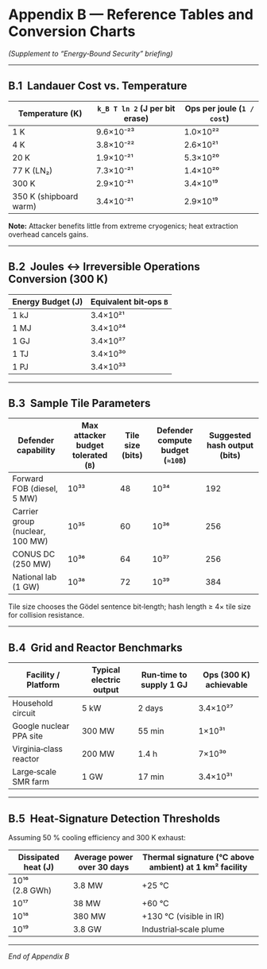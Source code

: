 # Appendix B — Reference Tables and Conversion Charts
*(Supplement to “Energy‑Bound Security” briefing)*

---
## B.1  Landauer Cost vs. Temperature

| Temperature (K) | `k_B T ln 2` (J per bit erase) | Ops per joule (`1 / cost`) |
|-----------------|---------------------------------|----------------------------|
| 1 K  | 9.6×10⁻²³ | 1.0×10²² |
| 4 K  | 3.8×10⁻²² | 2.6×10²¹ |
| 20 K | 1.9×10⁻²¹ | 5.3×10²⁰ |
| 77 K (LN₂) | 7.3×10⁻²¹ | 1.4×10²⁰ |
| 300 K | 2.9×10⁻²¹ | 3.4×10¹⁹ |
| 350 K (shipboard warm) | 3.4×10⁻²¹ | 2.9×10¹⁹ |

**Note:** Attacker benefits little from extreme cryogenics; heat extraction overhead cancels gains.

---
## B.2  Joules ↔ Irreversible Operations Conversion (300 K)

| Energy Budget (J) | Equivalent bit‑ops `B` |
|-------------------|-------------------------|
| 1 kJ | 3.4×10²¹ |
| 1 MJ | 3.4×10²⁴ |
| 1 GJ | 3.4×10²⁷ |
| 1 TJ | 3.4×10³⁰ |
| 1 PJ | 3.4×10³³ |

---
## B.3  Sample Tile Parameters

| Defender capability | Max attacker budget tolerated (`B`) | Tile size (bits) | Defender compute budget (`≈10B`) | Suggested hash output (bits) |
|---------------------|--------------------------------------|------------------|-----------------|------------------------------|
| Forward FOB (diesel, 5 MW) | 10³³ | 48 | 10³⁴ | 192 |
| Carrier group (nuclear, 100 MW) | 10³⁵ | 60 | 10³⁶ | 256 |
| CONUS DC (250 MW) | 10³⁶ | 64 | 10³⁷ | 256 |
| National lab (1 GW) | 10³⁸ | 72 | 10³⁹ | 384 |

Tile size chooses the Gödel sentence bit‑length; hash length ≥ 4× tile size for collision resistance.

---
## B.4  Grid and Reactor Benchmarks

| Facility / Platform | Typical electric output | Run‑time to supply 1 GJ | Ops (300 K) achievable |
|---------------------|-------------------------|-------------------------|-----------------------|
| Household circuit | 5 kW | 2 days | 3.4×10²⁷ |
| Google nuclear PPA site | 300 MW | 55 min | 1×10³¹ |
| Virginia‑class reactor | 200 MW | 1.4 h | 7×10³⁰ |
| Large‑scale SMR farm | 1 GW | 17 min | 3.4×10³¹ |

---
## B.5  Heat‑Signature Detection Thresholds

Assuming 50 % cooling efficiency and 300 K exhaust:

| Dissipated heat (J) | Average power over 30 days | Thermal signature (°C above ambient) at 1 km² facility |
|---------------------|---------------------------|------------------------------------------------------|
| 10¹⁶ (2.8 GWh) | 3.8 MW | +25 °C |
| 10¹⁷ | 38 MW | +60 °C |
| 10¹⁸ | 380 MW | +130 °C (visible in IR) |
| 10¹⁹ | 3.8 GW | Industrial‑scale plume |

---
*End of Appendix B*

